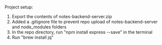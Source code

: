 Project setup:

1. Export the contents of notes-backend-server.zip
2. Added a .gitignore file to prevent repo upload of notes-backend-server and node_modules folders
3. In the repo directory, run "npm install express --save" in the terminal
4. Run "brew install jq"
